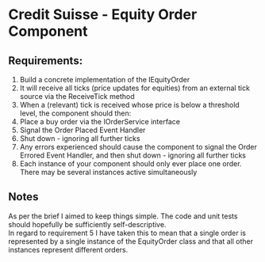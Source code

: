 # Credit Suisse - Equity Order Component

## Requirements:
1. Build a concrete implementation of the IEquityOrder
2. It will receive all ticks (price updates for equities) from an external tick source via the ReceiveTick method
3. When a (relevant) tick is received whose price is below a threshold level, the component should then:
  1. Place a buy order via the IOrderService interface
  2. Signal the Order Placed Event Handler
  3. Shut down - ignoring all further ticks
4. Any errors experienced should cause the component to signal the Order Errored Event Handler, and then shut down - ignoring all further ticks
5. Each instance of your component should only ever place one order. There may be several instances active simultaneously

## Notes
As per the brief I aimed to keep things simple.  The code and unit tests should hopefully be sufficiently self-descriptive.  
In regard to requirement 5 I have taken this to mean that a single order is represented by a single instance of the EquityOrder class
and that all other instances represent different orders.
